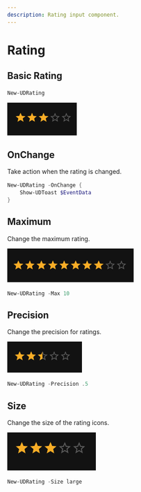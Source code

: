 ```yaml
---
description: Rating input component.
---
```


# Rating

## Basic Rating

```powershell
New-UDRating 
```

![](<../../../../.gitbook/assets/image (7).png>)

## OnChange

Take action when the rating is changed.&#x20;

```powershell
New-UDRating -OnChange {
    Show-UDToast $EventData
}
```

## Maximum

Change the maximum rating.&#x20;

![](<../../../../.gitbook/assets/image (8).png>)

```powershell
New-UDRating -Max 10
```

## Precision

Change the precision for ratings.&#x20;

![](<../../../../.gitbook/assets/image (9).png>)

```powershell
New-UDRating -Precision .5
```

## Size

Change the size of the rating icons.&#x20;

![](<../../../../.gitbook/assets/image (3).png>)

```powershell
New-UDRating -Size large
```

